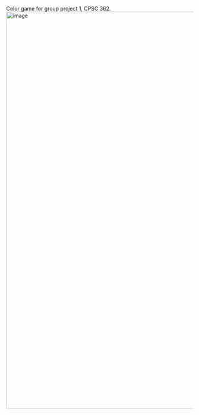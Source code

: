 Color game for group project 1, CPSC 362.
<img width="993" height="1070" alt="image" src="https://github.com/user-attachments/assets/331644d9-c1cd-4061-a26f-e0ffcc548d35" />
